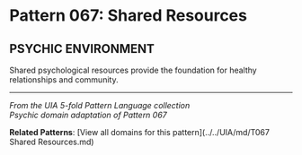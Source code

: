 # Pattern 067: Shared Resources

## PSYCHIC ENVIRONMENT

Shared psychological resources provide the foundation for healthy relationships and community.

---

*From the UIA 5-fold Pattern Language collection*  
*Psychic domain adaptation of Pattern 067*

**Related Patterns**: [View all domains for this pattern](../../UIA/md/T067 Shared Resources.md)